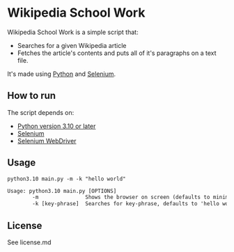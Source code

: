 # Wikipedia School Work

Wikipedia School Work is a simple script that:

- Searches for a given Wikipedia article
- Fetches the article's contents and puts all of it's paragraphs on a text file.

It's made using [Python](https://www.python.org/) and [Selenium](https://www.selenium.dev/).

## How to run

The script depends on:

- [Python version 3.10 or later](https://www.python.org/downloads/)
- [Selenium](https://www.selenium.dev/)
- [Selenium WebDriver](https://www.selenium.dev/documentation/getting_started/installing_browser_drivers/#quick-reference)

## Usage

`python3.10 main.py -m -k "hello world"`

```txt
Usage: python3.10 main.py [OPTIONS]
        -m               Shows the browser on screen (defaults to minimized).
        -k [key-phrase]  Searches for key-phrase, defaults to 'hello world'.
```

## License

See license.md
